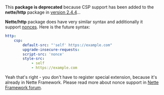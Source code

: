 This **package is deprecated** because CSP support has been added to the **nette/http** package in [version 2.4.4](https://github.com/nette/http/releases/tag/v2.4.4)...

**Nette/http** package does have very similar syntax and additionally it support [nonces](https://www.websec.be/blog/cspstrictdynamic/#fixing-broken-whitelists). Here is the future syntax:

```yaml
http:
    csp:
        default-src: "'self' https://example.com"
        upgrade-insecure-requests:
        script-src: 'nonce'
        style-src:
            - self
            - https://example.com
```

Yeah that's right - you don't have to register special extension, because it's already in Nette Framework. Please read more about nonce support in [Nette Framework forum](https://forum.nette.org/en/27918-nette-framework-2-4-2017-01-19#p183884).
